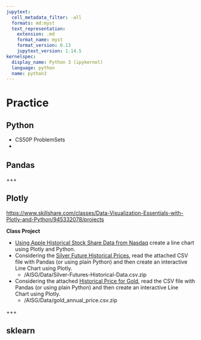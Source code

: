 ```yaml
---
jupytext:
  cell_metadata_filter: -all
  formats: md:myst
  text_representation:
    extension: .md
    format_name: myst
    format_version: 0.13
    jupytext_version: 1.14.5
kernelspec:
  display_name: Python 3 (ipykernel)
  language: python
  name: python3
---
```


# Practice

## Python

* CS50P ProblemSets
* 

## Pandas

+++

## Plotly

https://www.skillshare.com/classes/Data-Visualization-Essentials-with-Plotly-and-Python/945332078/projects

**Class Project**

* [Using Apple Historical Stock Share Data from Nasdaq](https://www.nasdaq.com/api/v1/historical/AAPL/stocks/2019-01-17/2020-01-17) create a line chart using Plotly and Python.
* Considering the [Silver Future Historical Prices](https://drive.google.com/file/d/1kVhmyKMsTkWgfR9EDQnMmvfYx2isR_4a/view?usp=sharing), read the attached CSV file with Pandas (or using plain Python) and then create an interactive Line Chart using Plotly. 
    * /AISG/Data/Silver-Futures-Historical-Data.csv.zip
* Considering the attached [Historical Price for Gold](https://drive.google.com/file/d/1UwAkll3MIsalrHKpVdtDixqUZyuDdriF/view?usp=sharing), read the CSV file with Pandas (or using plain Python) and then create an interactive Line Chart using Plotly.
    * /AISG/Data/gold_annual_price.csv.zip

+++

## sklearn
